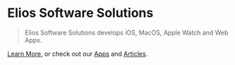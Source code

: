 # Elios Software Solutions

> Elios Software Solutions develops iOS, MacOS, Apple Watch and Web Apps. 

[Learn More](/about), or check out our [Apps](/apps) and [Articles](/Articles).
